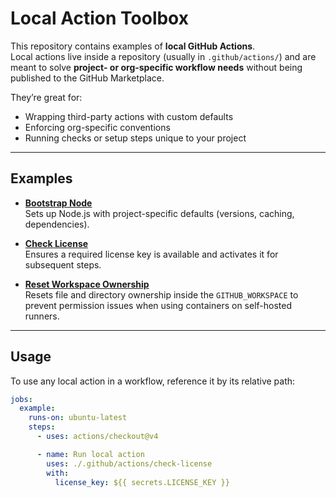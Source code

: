 # Local Action Toolbox

This repository contains examples of **local GitHub Actions**.  
Local actions live inside a repository (usually in `.github/actions/`) and are meant to solve **project- or org-specific workflow needs** without being published to the GitHub Marketplace.

They’re great for:

- Wrapping third-party actions with custom defaults
- Enforcing org-specific conventions
- Running checks or setup steps unique to your project

---

## Examples

- [**Bootstrap Node**](.github/actions/bootstrap-node)  
  Sets up Node.js with project-specific defaults (versions, caching, dependencies).

- [**Check License**](.github/actions/check-license)  
  Ensures a required license key is available and activates it for subsequent steps.

- [**Reset Workspace Ownership**](.github/actions/reset-workspace-ownership)  
  Resets file and directory ownership inside the `GITHUB_WORKSPACE` to prevent permission issues when using containers on self-hosted runners.

---

## Usage

To use any local action in a workflow, reference it by its relative path:

```yaml
jobs:
  example:
    runs-on: ubuntu-latest
    steps:
      - uses: actions/checkout@v4

      - name: Run local action
        uses: ./.github/actions/check-license
        with:
          license_key: ${{ secrets.LICENSE_KEY }}
```
